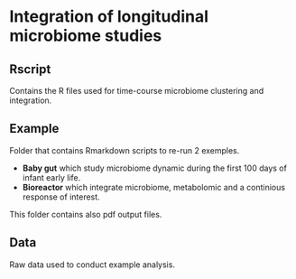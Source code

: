 # Integration of longitudinal microbiome studies 

## Rscript

Contains the R files used for time-course microbiome clustering and integration.

## Example

Folder that contains Rmarkdown scripts to re-run 2 exemples. 

 * **Baby gut** which study microbiome dynamic during the first 100 days of infant early life.
 * **Bioreactor** which integrate microbiome, metabolomic and a continious response of interest. 

This folder contains also pdf output files.

## Data

Raw data used to conduct example analysis.


